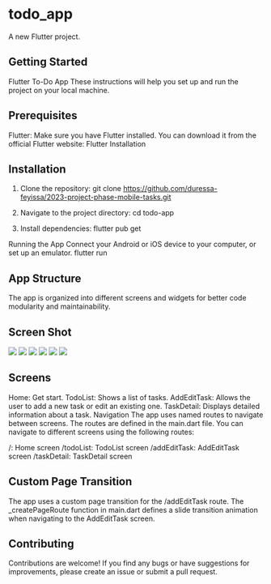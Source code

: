 # todo_app

A new Flutter project.

## Getting Started

Flutter To-Do App
These instructions will help you set up and run the project on your local machine.

## Prerequisites

Flutter: Make sure you have Flutter installed. You can download it from the official Flutter website: Flutter Installation

## Installation

1. Clone the repository: git clone https://github.com/duressa-feyissa/2023-project-phase-mobile-tasks.git

2. Navigate to the project directory: cd todo-app

3. Install dependencies: flutter pub get

Running the App
Connect your Android or iOS device to your computer, or set up an emulator.
flutter run

## App Structure

The app is organized into different screens and widgets for better code modularity and maintainability.

## Screen Shot

<img src="https://github.com/duressa-feyissa/2023-project-phase-mobile-tasks/blob/main/on-boarding/todo_app/Screen%20Shot/Screenshot%20from%202023-08-16%2013-45-35.png">
<img src="https://github.com/duressa-feyissa/2023-project-phase-mobile-tasks/blob/main/on-boarding/todo_app/Screen%20Shot/Screenshot%20from%202023-08-16%2013-45-49.png">
<img src="https://github.com/duressa-feyissa/2023-project-phase-mobile-tasks/blob/main/on-boarding/todo_app/Screen%20Shot/Screenshot%20from%202023-08-16%2012-36-37.png" >
<img src="https://github.com/duressa-feyissa/2023-project-phase-mobile-tasks/blob/main/on-boarding/todo_app/Screen%20Shot/Screenshot%20from%202023-08-16%2012-36-58.png" >
<img src="https://github.com/duressa-feyissa/2023-project-phase-mobile-tasks/blob/main/on-boarding/todo_app/Screen%20Shot/Screenshot%20from%202023-08-16%2013-42-22.png" >
<img src="https://github.com/duressa-feyissa/2023-project-phase-mobile-tasks/blob/main/on-boarding/todo_app/Screen%20Shot/Screenshot%20from%202023-08-16%2013-42-47.png">


## Screens

Home: Get start.
TodoList: Shows a list of tasks.
AddEditTask: Allows the user to add a new task or edit an existing one.
TaskDetail: Displays detailed information about a task.
Navigation
The app uses named routes to navigate between screens. The routes are defined in the main.dart file. You can navigate to different screens using the following routes:

/: Home screen
/todoList: TodoList screen
/addEditTask: AddEditTask screen
/taskDetail: TaskDetail screen

## Custom Page Transition

The app uses a custom page transition for the /addEditTask route. The _createPageRoute function in main.dart defines a slide transition animation when navigating to the AddEditTask screen.

## Contributing

Contributions are welcome! If you find any bugs or have suggestions for improvements, please create an issue or submit a pull request.
